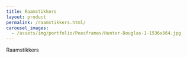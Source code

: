 ```yaml
---
title: Raamstikkers
layout: product
permalink: /raamstikkers.html/
carousel_images:
  - /assets/img/portfolio/Peesframes/Hunter-Douglas-1-1536x864.jpg
---
```


Raamstikkers
